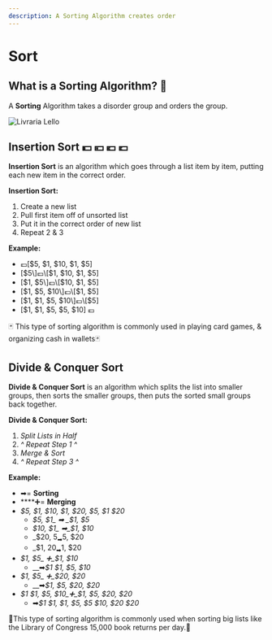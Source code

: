 ```yaml
---
description: A Sorting Algorithm creates order
---
```


# Sort

## What is a Sorting Algorithm? 🌈 

A **Sorting** Algorithm takes a disorder group and orders the group.

![Livraria Lello](../.gitbook/assets/pexels-ivo-rainha-1261180.jpg)

## Insertion Sort 💵 💴 💶 💷 

**Insertion Sort** is an algorithm which goes through a list item by item, putting each new item in the correct order.

**Insertion Sort:**  

1. Create a new list
2. Pull first item off of unsorted list
3. Put it in the correct order of new list
4. Repeat 2 & 3

**Example:**

* 💷\[$5, $1, $10, $1, $5\]
* \[$5\]💷\[$1, $10, $1, $5\]
* \[$1, $5\]💷\[$10, $1, $5\]
* \[$1, $5, $10\]💷\[$1, $5\]
* \[$1, $1, $5, $10\]💷\[$5\]
* \[$1, $1, $5, $5, $10\] 💷

🃏 This type of sorting algorithm is commonly used in playing card games, & organizing cash in wallets🃏

## **Divide & Conquer Sort**

**Divide & Conquer Sort** is an algorithm which splits the list into smaller groups, then sorts the smaller groups, then puts the sorted small groups back together.

**Divide & Conquer Sort:**

1. _Split Lists in Half_
2. _^ Repeat Step 1 ^_
3. _Merge & Sort_ 
4. _^ Repeat Step 3 ^_

**Example:**

* ➡= **Sorting**
* \*\*\*\*➕= **Merging**
* _$5, $1, $10, $1, $20, $5, $1 $20_
  * _$5,  $1_  ➡ _$1, $5_  
  * _$10, $1_ ➡_$1, $10_ 
  * _$20, $5_ ➡$5, $20 
  * _$1, $20_ ➡$1, $20
* _$1, $5_ ➕_$1,  $10_ 
  * \_\_➡_$1 $1, $5, $10_
* _$1, $5_ ➕_$20, $20_
  * \_\_➡_$1, $5, $20, $20_
* _$1 $1, $5, $10_➕_$1, $5, $20, $20_
  * ​➡_$1 $1, $1, $5, $5 $10, $20 $20_

📕This type of sorting algorithm is commonly used when sorting big lists like the Library of Congress 15,000 book returns per day.📕 





